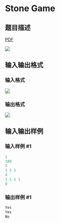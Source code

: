 # Stone Game

## 题目描述

[problemUrl]: https://uva.onlinejudge.org/index.php?option=com_onlinejudge&Itemid=8&category=13&page=show_problem&problem=1106

[PDF](https://uva.onlinejudge.org/external/101/p10165.pdf)

![](https://cdn.luogu.com.cn/upload/vjudge_pic/UVA10165/d4546d0cf35d6187bfa9c2d32b06a4f140e8b7b0.png)

## 输入输出格式

### 输入格式

![](https://cdn.luogu.com.cn/upload/vjudge_pic/UVA10165/8316cfc0f68283f0975e48f58c7a79e92421e3a0.png)

### 输出格式

![](https://cdn.luogu.com.cn/upload/vjudge_pic/UVA10165/8691d36fd743e9519cacd8ac66a9bb364d980599.png)

## 输入输出样例

### 输入样例 #1

```cpp
1
100
3
1 5 1
4
1 1 1 1
0
```


### 输出样例 #1

```cpp
Yes
Yes
No
```


